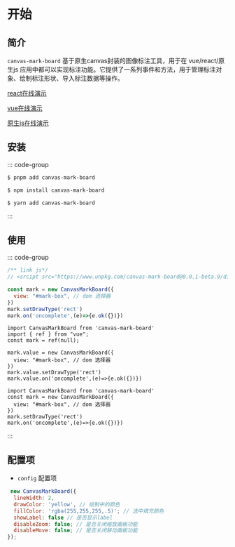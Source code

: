 # 开始

## 简介
`canvas-mark-board` 基于原生canvas封装的图像标注工具，用于在 vue/react/原生js 应用中都可以实现标注功能。它提供了一系列事件和方法，用于管理标注对象、绘制标注形状、导入标注数据等操作。

[react在线演示](https://zhuguibiao.github.io/canvas-mark-board/react-demo/)

[vue在线演示](https://zhuguibiao.github.io/canvas-mark-board/vue-demo/)

[原生js在线演示](https://zhuguibiao.github.io/canvas-mark-board/js-demo/)

## 安装
::: code-group

```sh [pnpm]
$ pnpm add canvas-mark-board
```
```sh [npm]
$ npm install canvas-mark-board
```
```sh [yarn]
$ yarn add canvas-mark-board
```
:::


## 使用

::: code-group

```js  [js]
/** link js*/
// <srcipt src="https://www.unpkg.com/canvas-mark-board@0.0.1-beta.9/dist/index.umd.js"></srcipt>  

const mark = new CanvasMarkBoard({
  view: "#mark-box", // dom 选择器
})
mark.setDrawType('rect')
mark.on('oncomplete',(e)=>{e.ok({})})

```
```tsx  [vue]
import CanvasMarkBoard from 'canvas-mark-board'
import { ref } from "vue";
const mark = ref(null);

mark.value = new CanvasMarkBoard({
  view: "#mark-box", // dom 选择器
})
mark.value.setDrawType('rect')
mark.value.on('oncomplete',(e)=>{e.ok({})})

```

```tsx  [react]
import CanvasMarkBoard from 'canvas-mark-board'
const mark = new CanvasMarkBoard({
  view: "#mark-box", // dom 选择器
})
mark.setDrawType('rect')
mark.on('oncomplete',(e)=>{e.ok({})})
```
:::



## 配置项
- `config` 配置项
```javascript
 new CanvasMarkBoard({
  lineWidth: 2,
  drawColor: 'yellow', // 绘制中的颜色
  fillColor: 'rgba(255,255,255,.5)'; // 选中填充颜色
  showLabel: false // 是否显示label
  disableZoom: false; // 是否关闭缩放画板功能
  disableMove: false; // 是否关闭移动画板功能
});
```
